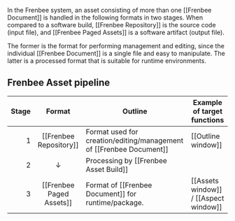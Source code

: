 In the Frenbee system, an asset consisting of more than one [[Frenbee Document]] is handled in the following formats in two stages.
When compared to a software build, [[Frenbee Repository]] is the source code (input file), and [[Frenbee Paged Assets]] is a software artifact (output file).

The former is the format for performing management and editing, since the individual [[Frenbee Document]] is a single file and easy to manipulate. The latter is a processed format that is suitable for runtime environments.

## Frenbee Asset pipeline

|Stage|Format|Outline|Example of target functions|
|---:|:---:|---|---|
|1|[[Frenbee Repository]]|Format used for creation/editing/management of [[Frenbee Document]]|[[Outline window]]|
|2|↓| Processing by [[Frenbee Asset Build]]|
|3|[[Frenbee Paged Assets]]|Format of [[Frenbee Document]] for runtime/package.|[[Assets window]] / [[Aspect window]]|
